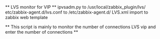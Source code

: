 ** LVS monitor for VIP **
ipvsadm.py to /usr/local/zabbix_plugin/lvs/
etc/zabbix-agent.d/lvs.conf to  /etc/zabbix-agent.d/
LVS.xml import to zabbix web template

** This script is mainly to monitor the number of connections LVS vip and enter the number of connections **
